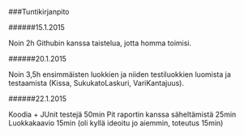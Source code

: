 ###Tuntikirjanpito

######15.1.2015

Noin 2h Githubin kanssa taistelua, jotta homma toimisi.

######20.1.2015

Noin 3,5h ensimmäisten luokkien ja niiden testiluokkien luomista ja testaamista (Kissa, SukukatoLaskuri, VariKantajuus).

######22.1.2015

Koodia + JUnit testejä 50min
Pit raportin kanssa säheltämistä 25min
Luokkakaavio 15min (oli kyllä ideoitu jo aiemmin, toteutus 15min)
